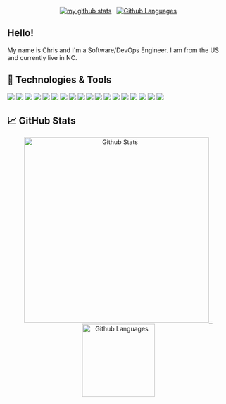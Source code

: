 <!-- Profile info -->
<a align="center">
    <p align="center">
      <a href="https://github.com/chris102994"><img src="https://gpvc.arturio.dev/chris102994" alt="my github stats"/></a>
      &nbsp;
      <a href="https://chris102994.github.io/containers/"><img src="https://img.shields.io/badge/Status-Docker%20CI-brightgreen" alt="Github Languages"></a>
    </p>
</a>

## Hello!
My name is Chris and I'm a Software/DevOps Engineer. I am from the US and currently live in NC.

## 🔧 Technologies & Tools

![](https://img.shields.io/badge/OS-Linux-informational?style=flat&logo=linux&logoColor=white&color=70a5fd)
![](https://img.shields.io/badge/OS-Windows-informational?style=flat&logo=windows&logoColor=white&color=70a5fd)
![](https://img.shields.io/badge/Shell-Bash-informational?style=flat&logo=gnu-bash&logoColor=white&color=70a5fd)
![](https://img.shields.io/badge/Code-C++-informational?style=flat&logo=c%2B%2B&logoColor=white&color=70a5fd)
![](https://img.shields.io/badge/Code-Java-informational?style=flat&logo=java&logoColor=white&color=70a5fd)
![](https://img.shields.io/badge/Code-Python-informational?style=flat&logo=python&logoColor=white&color=70a5fd)
![](https://img.shields.io/badge/Build-Ant-informational?style=flat&logo=apache-ant&logoColor=white&color=70a5fd)
![](https://img.shields.io/badge/Build-CMake-informational?style=flat&logo=cmake&logoColor=white&color=70a5fd)
![](https://img.shields.io/badge/Build-Gradle-informational?style=flat&logo=gradle&logoColor=white&color=70a5fd)
![](https://img.shields.io/badge/Build-Maven-informational?style=flat&logo=apache-maven&logoColor=white&color=70a5fd)
![](https://img.shields.io/badge/CI/CD-Jenkins-informational?style=flat&logo=jenkins&logoColor=white&color=70a5fd)
![](https://img.shields.io/badge/CI/CD-Travis_CI-informational?style=flat&logo=travis-ci&logoColor=white&color=70a5fd)
![](https://img.shields.io/badge/Editor-IntelliJ_IDEA-informational?style=flat&logo=intellij-idea&logoColor=white&color=70a5fd)
![](https://img.shields.io/badge/Editor-PyCharm-informational?style=flat&logo=pycharm&logoColor=white&color=70a5fd)
![](https://img.shields.io/badge/VCS-Git-informational?style=flat&logo=git&logoColor=white&color=70a5fd)
![](https://img.shields.io/badge/VCS-Subversion-informational?style=flat&logo=Subversion&logoColor=white&color=70a5fd)
![](https://img.shields.io/badge/Tools-Docker-informational?style=flat&logo=docker&logoColor=white&color=70a5fd)
![](https://img.shields.io/badge/Tools-Kubernetes-informational?style=flat&logo=kubernetes&logoColor=white&color=70a5fd)

## &#x1f4c8; GitHub Stats
<!-- Status Codes -->
<a align="center" href="https://github.com/chris102994">
    <p align="center">
      <img src="https://github-readme-stats.vercel.app/api?username=chris102994&show_icons=true&theme=tokyonight" alt="Github Stats" width="420"/>
      &nbsp;
      <img src="https://github-readme-stats.vercel.app/api/top-langs/?username=chris102994&layout=compact&theme=tokyonight&hide=html,css" alt="Github Languages" height="165">
    </p>
</a>
